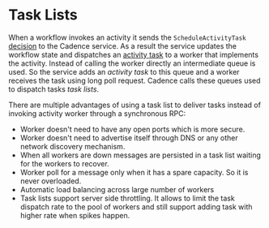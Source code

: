 # Task Lists

When a workflow invokes an activity it sends the ```ScheduleActivityTask``` [decision](../04_glossary#decision) to the Cadence service. As a result the service updates the workflow state and dispatches an [activity task](../04_glossary#activity-task) to a worker that implements the activity. Instead of calling the worker directly an intermediate queue is used. So the service adds an _activity task_ to this queue and a worker receives the task using long poll request. Cadence calls these queues used to dispatch tasks *task lists*.

There are multiple advantages of using a task list to deliver tasks instead of invoking activity worker through a synchronous RPC:

* Worker doesn't need to have any open ports which is more secure.
* Worker doesn't need to advertise itself through DNS or any other network discovery mechanism.
* When all workers are down messages are persisted in a task list waiting for the workers to recover.
* Worker poll for a message only when it has a spare capacity. So it is never overloaded.
* Automatic load balancing across large number of workers
* Task lists support server side throttling. It allows to limit the task dispatch rate to the pool of workers and still support adding task with higher rate when spikes happen.
